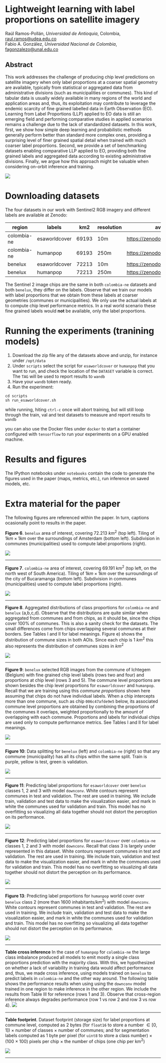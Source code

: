 # Lightweight learning with label proportions on satellite imagery

Raúl Ramos-Pollán, _Universidad de Antioquia_, Colombia, raul.ramos@udea.edu.co<br/>
Fabio A. González, _Universidad Nacional de Colombia_, fagonzalezo@unal.edu.co

## Abstract
This work addresses the challenge of producing chip level predictions on satellite imagery when only label proportions at a coarser spatial geometry are available, typically from statistical or aggregated data from administrative divisions (such as municipalities or communes). This kind of tabular data is usually widely available in many regions of the world and application areas and, thus, its exploitation may contribute to leverage the endemic scarcity of fine grained labelled data in Earth Observation (EO). Learning from Label Proportions (LLP) applied to EO data is still an emerging field and performing comparative studies in applied scenarios remains a challenge due to the lack of standardized datasets. In this work, first, we show how simple deep learning and probabilistic methods generally perform better than standard more complex ones, providing a surprising level of finer grained spatial detail when trained with much coarser label proportions. Second, we provide a set of benchmarking datasets enabling comparative LLP applied to EO, providing both fine grained labels and aggregated data according to existing administrative divisions. Finally, we argue how this approach might be valuable when considering on-orbit inference and training.

<img src='imgs/benelux-humanpop-class2-small.png'/>

# <a id="datasets"/> Downloading datasets
The four datasets  in our work with Sentinel2 RGB imagery and different labels are available at Zenodo:

|region |labels| km2| resolution | available at |
|---|---|---|---|---|
|colombia-ne| esaworldcover |69193| 10m| https://zenodo.org/record/7935303|
|colombia-ne |humanpop |69193 |250m |https://zenodo.org/record/7939365|
|benelux |esaworldcover |72213 |10m |https://zenodo.org/record/7935237|
|benelux |humanpop |72213 |250m |https://zenodo.org/record/7939348

The Sentinel 2 image chips are the same in both `colombia-ne` datasets and both `benelux`, they differ on the labels. Observe that we train our models with label proportions that we obtain from these labels at coarser geometries (communes or municipalities). We only use the actual labels at to compute chip level performance metrics. In a real world scenario these fine grained labels would **not** be available, only the label proportions.

# Running the experiments (tranining models)

1. Download the zip file any of the datasets above and unzip, for instance under `/opt/data`
2. Under `scripts` select the script for `esaworldcover` or `humanpop` that you want to run, and check the location of the `DATASET` variable is correct. The `TAG` will be used to report results to `wandb`
3. Have your `wandb` token ready.
4. Run the experiment:

```
cd scripts
sh run_esaworldcover.sh
```

while running, hiting `ctrl-c` once will abort training, but will still loop through the train, val and test datasets to measure and report results to `wandb`

you can also use the Docker files under `docker` to start a container configured with `tensorflow` to run your experiments on a GPU enabled machine.

# Results and figures

The IPython notebooks under `notebooks` contain the code to generate the figures used in the paper (maps, metrics, etc.), run inference on saved models, etc.

# <a id="extra"/> Extra material for the paper

The following figures are referenced within the paper. In turn, captions ocasionally point to results in the paper.

<a id="fig6"/>**Figure 6**. `benelux` area of interest, covering 72.213 $km^2$ (top left). Tiling of $1km \times 1km$ over the surroundings of Amsterdam (bottom left). Subdivision in communes (municipalities) used to compute label proportions (right).

<img src='imgs/figure_06.jpg'/>
<hr/>

<a id="fig7"/>**Figure 7**. `colombia-ne` area of interest, covering 69.191 km$^2$ (top left, on the north west of South America). Tiling of $1km \times 1km$ over the surroundings of the city of Bucaramanga (bottom left). Subdivision in communes (municipalities) used to compute label proportions (right).

<img src='imgs/figure_07.jpg'/>
<hr/>

<a id="fig8"/>**Figure 8**. Aggregated distributions of class proportions for `colombia-ne` and `benelux` (a,b,c,d). Observe that the distributions are quite similar when aggregated from communes and from chips, as it should be, since the chips cover 100\% of communes. This is also a sanity check for the datasets. The small differences come from chips overlapping several communes at their borders. See Tables I and II for label meanings. Figure e) shows the distribution  of commune sizes in both AOIs. Since each chip is 1 $km^2$ this also represents the distribution of communes sizes in $km^2$

<img src='imgs/figure_08.jpg'/>
<hr/>

<a id="fig9"/>**Figure 9**: `benelux` selected RGB images from the commune of Ichtegem (Belgium) with fine grained chip level labels (rows two and four) and proportions at chip level (rows 3 and 5). The commune level proportions are shown besides the chip level proportions for `esaworldcover` and `humanpop`. Recall that we are training using this *commune proportions* shown here assuming that chips do not have individual labels. When a chip intercepts more than one commune, such as chip `006c47afde9e5` below, its associated commune level proportions are obtained by combining the proportions of the communes it overlaps, weighted proportionally to the amount of overlapping with each commune. Proportions and labels for individual chips are used only to compute performance metrics. See Tables I and II for label meanings.

<img src='imgs/figure_09.jpg'/>
<hr/>


<a id="fig10"/>**Figure 10**: Data splitting for `benelux` (left) and `colombia-ne` (right) so that any commune (municipality) has all its chips within the same split. Train is purple, yellow is test, green is validation.

<img src='imgs/figure_10.jpg'/>
<hr/>

<a id="fig11"/>**Figure 11**: Predicting label proportions for `esaworldcover` over `benelux` classes 1, 2 and 3 with model `downconv`. White contours represent communes in test and validation. The rest are used in training. We include train, validation and test data to make the visualization easier, and mark in white the communes used for validation and train. This model has no overfitting so visualizing all data together should not distort the perception on its performance.

<img src='imgs/figure_11.jpg'/>
<hr/>

<a id="fig12"/>**Figure 12**: Predicting label proportions for `esaworldcover` over `colombia-ne` classes 1, 2 and 3 with model `downconv`. Recall that class 3 is largely under represented in this dataset. White contours represent communes in test and validation. The rest are used in training. We include train, validation and test data to make the visualization easier, and mark in white the communes used for validation and train. This model has no overfitting so visualizing all data together should not distort the perception on its performance.

<img src='imgs/figure_12.jpg'/>
<hr/>

<a id="fig13"/>**Figure 13**: Predicting label proportions for `humanpop` world cover over `benelux` class 2 (more than 1600 inhabitants/$km^2$) with model `downconv`. White contours represent communes in test and validation. The rest are used in training. We include train, validation and test data to make the visualization easier, and mark in white the communes used for validation and train. This model has no overfitting so visualizing all data together should not distort the perception on its performance.

<img src='imgs/figure_13.jpg'/>
<hr/>

<a id="table-cross-inference"/>**Table cross inference**
In the case of  `humanpop` for `colombia-ne` the large class imbalance produced all models to emit mostly a single class proportions prediction with the majority class. With this, we hypothesized on whether a lack of variability in training data would affect performance and, thus, we made cross inference, using models trained on `benelux` to predict labels in `colombia-ne` and the other way around. The following table shows the performance results when using using the `downconv` model trained in one region to make inference in the other region. We include the results from Table III for reference (rows 1 and 3).  Observe that cross-region inference always degrades performance (row 1 vs row 2 and row 3 vs row 4).
<img src='imgs/table-cross-inference.png'/>
<hr/>


<a id='table-footprint'>**Table footprint**. Dataset footprint (storage size) for label proportions at commune level, computed as 2 bytes (for `float16` to store a number $\in [0,1]$) $\times$ number of classes $\times$ number of communes; and for segmentation labels computed as 1 byte per pixel (for `uint8` to store a class number) $\times$ (100 $\times$ 100) pixels per chip $\times$ the number of chips (one chip per km$^2$) 

<img src='imgs/table-footprint.png'/>
<hr/>
